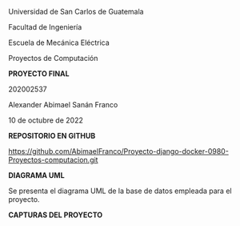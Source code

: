 ﻿

Universidad de San Carlos de Guatemala

Facultad de Ingeniería

Escuela de Mecánica Eléctrica

Proyectos de Computación

**PROYECTO FINAL**

202002537

Alexander Abimael Sanán Franco

10 de octubre de 2022





**REPOSITORIO EN GITHUB**

<https://github.com/AbimaelFranco/Proyecto-django-docker-0980-Proyectos-computacion.git>

**DIAGRAMA UML**

Se presenta el diagrama UML de la base de datos empleada para el proyecto.





**CAPTURAS DEL PROYECTO**













